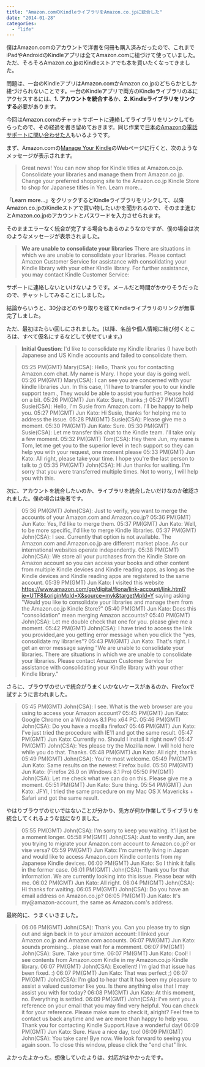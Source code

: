 ```yaml
---
title: "Amazon.comのKindleライブラリをAmazon.co.jpに統合した"
date: "2014-01-28"
categories: 
  - "life"
---
```


僕はAmazon.comのアカウントで洋書を何冊も購入済みだったので、これまでiPadやAndroidのKindleアプリは全てAmazon.comに紐づけて使っていました。ただ、そろそろAmazon.co.jpのKindleストアでも本を買いたくなってきました。

問題は、一台のKindleアプリはAmazon.comかAmazon.co.jpのどちらかとしか紐づけられないことです。一台のKindleアプリで両方のKindleライブラリの本にアクセスするには、**1. アカウントを統合する**か、**2\. Kindleライブラリをリンクする**必要があります。

今回はAmazon.comのチャットサポートに連絡してライブラリをリンクしてもらったので、その経過を書き留めておきます。同じ作業で[日本のAmazonの電話サポートに問い合わせた人](http://matsuda719.blogspot.jp/2012/10/kindleconsolidation.html "Discipline: Kindleライブラリの統合（Consolidation）")もいるようです。

まず、Amazon.comの[Manage Your Kindle](http://www.amazon.com/gp/digital/fiona/manage/)のWebページに行くと、次のようなメッセージが表示されます。

> Great news! You can now shop for Kindle titles at Amazon.co.jp. Consolidate your libraries and manage them from Amazon.co.jp. Change your preferred shopping site to the Amazon.co.jp Kindle Store to shop for Japanese titles in Yen. Learn more...

「Learn more...」をクリックするとKindleライブラリをリンクして、以降Amazon.co.jpのKindleストアで買い物したいかを聞かれるので、そのまま進むとAmazon.co.jpのアカウントとパスワードを入力させられます。

そのままエラーなく統合が完了する場合もあるのようなのですが、僕の場合は次のようなメッセージが表示されました。

> **We are unable to consolidate your libraries** There are situations in which we are unable to consolidate your libraries. Please contact Amazon Customer Service for assistance with consolidating your Kindle library with your other Kindle library. For further assistance, you may contact Kindle Customer Service:

サポートに連絡しないといけないようです。メールだと時間がかかりそうだったので、チャットしてみることにしました。

結論からいうと、30分ほどのやり取りを経てKindleライブラリのリンクが無事完了しました。

ただ、最初はたらい回しにされました。(以降、名前や個人情報に結び付くところは、すべて仮名にするなどして伏せています。)

> **Initial Question**: I'd like to consolidate my Kindle libraries (I have both Japanese and US Kindle accounts and failed to consolidate them.
> 
> 05:25 PM(GMT) Mary(CSA): Hello, Thank you for contacting Amazon.com chat. My name is Mary. I hope your day is going well. 05:26 PM(GMT) Mary(CSA): I can see you are concerned with your kindle libraries Jun. In this case, I'll have to transfer you to our kindle support team., They would be able to assist you further. Please hold on a bit. 05:26 PM(GMT) Jun Kato: Sure, thanks ;) 05:27 PM(GMT) Susie(CSA): Hello, I'm Susie from Amazon.com. I'll be happy to help you. 05:27 PM(GMT) Jun Kato: Hi Susie, thanks for helping me to address the issue. 05:28 PM(GMT) Susie(CSA): Please give me a moment. 05:30 PM(GMT) Jun Kato: Sure. 05:30 PM(GMT) Susie(CSA): Let me transfer this chat to the Kindle team. I'll take only a few moment. 05:32 PM(GMT) Tom(CSA): Hey there Jun, my name is Tom, let me get you to the superior level in tech support so they can help you with your request, one moment please 05:33 PM(GMT) Jun Kato: All right, please take your time. I hope you're the last person to talk to ;) 05:35 PM(GMT) John(CSA): Hi Jun thanks for waiting. I'm sorry that you were transferred multiple times. Not to worry, I will help you with this.

次に、アカウントを統合したいのか、ライブラリを統合したいだけなのか確認されました。僕の場合は後者です。

> 05:36 PM(GMT) John(CSA): Just to verify, you want to merge the accounts of your Amazon.com and Amazon.co.jp? 05:36 PM(GMT) Jun Kato: Yes, I'd like to merge them. 05:37 PM(GMT) Jun Kato: Well, to be more specific, I'd like to merge Kindle libraries. 05:37 PM(GMT) John(CSA): I see. Currently that option is not available. The Amazon.com and Amazon.co.jp are different market place. As our international websites operate independently. 05:38 PM(GMT) John(CSA): We store all your purchases from the Kindle Store on Amazon account so you can access your books and other content from multiple Kindle devices and Kindle reading apps, as long as the Kindle devices and Kindle reading apps are registered to the same account. 05:39 PM(GMT) Jun Kato: I visited this website https://www.amazon.com/gp/digital/fiona/link-account/link.html?ie=UTF8&originMpId=X&source=myk&targetMpId=Y saying asking "Would you like to consolidate your libraries and manage them from the Amazon.co.jp Kindle Store?" 05:40 PM(GMT) Jun Kato: Does this "consolidation" mean merging Amazon accounts? 05:40 PM(GMT) John(CSA): Let me double check that one for you. please give me a moment. 05:42 PM(GMT) John(CSA): I have tried to access the link you provided,are you getting error message when you click the "yes, consolidate my libraries"? 05:43 PM(GMT) Jun Kato: That's right. I get an error message saying "We are unable to consolidate your libraries. There are situations in which we are unable to consolidate your libraries. Please contact Amazon Customer Service for assistance with consolidating your Kindle library with your other Kindle library."

さらに、ブラウザのせいで統合がうまくいかないケースがあるのか、Firefoxで試すように言われました。

> 05:45 PM(GMT) John(CSA): I see. What is the web browser are you using to access your Amazon account? 05:45 PM(GMT) Jun Kato: Google Chrome on a Windows 8.1 Pro x64 PC. 05:46 PM(GMT) John(CSA): Do you have a mozilla firefox? 05:46 PM(GMT) Jun Kato: I've just tried the procedure with IE11 and got the same result. 05:47 PM(GMT) Jun Kato: Currently no. Should I install it right now? 05:47 PM(GMT) John(CSA): Yes please try the Mozilla now. I will hold here while you do that. Thanks. 05:48 PM(GMT) Jun Kato: All right, thanks 05:49 PM(GMT) John(CSA): You're most welcome. 05:49 PM(GMT) Jun Kato: Same results on the newest Firefox build. 05:50 PM(GMT) Jun Kato: (Firefox 26.0 on Windows 8.1 Pro) 05:50 PM(GMT) John(CSA): Let me check what we can do on this. Please give me a moment. 05:51 PM(GMT) Jun Kato: Sure thing. 05:54 PM(GMT) Jun Kato: JFYI, I tried the same procedure on my Mac OS X Mavericks + Safari and got the same result.

やはりブラウザのせいではないことが分かり、先方が何か作業してライブラリを統合してくれるような話になりました。

> 05:55 PM(GMT) John(CSA): I'm sorry to keep you waiting. It'll just be a moment longer. 05:58 PM(GMT) John(CSA): Just to verify Jun, are you trying to migrate your Amazon.com account to Amazon.co.jp? or vise versa? 05:59 PM(GMT) Jun Kato: I'm currently living in Japan and would like to access Amazon.com Kindle contents from my Japanese Kindle devices. 06:00 PM(GMT) Jun Kato: So I think it falls in the former case. 06:01 PM(GMT) John(CSA): Thank you for that information. We are currently looking into this issue. Please bear with me. 06:02 PM(GMT) Jun Kato: All right. 06:04 PM(GMT) John(CSA): Hi thanks for waiting. 06:05 PM(GMT) John(CSA): Do you have an email address on Amazon.co.jp? 06:05 PM(GMT) Jun Kato: It's my@amazon-account, the same as Amazon.com's address.

最終的に、うまくいきました。

> 06:06 PM(GMT) John(CSA): Thank you. Can you please try to sign out and sign back in to your amazon account: I linked your Amazon.co.jp and Amazon.com accounts. 06:07 PM(GMT) Jun Kato: sounds promising... please wait for a momment. 06:07 PM(GMT) John(CSA): Sure. Take your time. 06:07 PM(GMT) Jun Kato: Cool! I see contents from Amazon.com Kindle in my Amazon.co.jp Kindle library. 06:07 PM(GMT) John(CSA): Excellent! I'm glad that issue has been fixed. :) 06:07 PM(GMT) Jun Kato: That was perfect ;) 06:07 PM(GMT) John(CSA): I'm glad to hear that It has been my pleasure to assist a valued customer like you. Is there anything else that I may assist you with for today? 06:08 PM(GMT) Jun Kato: At this moment, no. Everything is settled. 06:09 PM(GMT) John(CSA): I've sent you a reference on your email that you may find very helpful. You can check it for your reference. Please make sure to check it, alright? Feel free to contact us back anytime and we are more than happy to help you. Thank you for contacting Kindle Support.Have a wonderful day! 06:09 PM(GMT) Jun Kato: Sure. Have a nice day, too! 06:09 PM(GMT) John(CSA): You take care! Bye now. We look forward to seeing you again soon. To close this window, please click the "end chat" link.

よかったよかった。想像していたよりは、対応がはやかったです。

